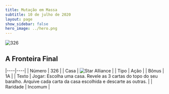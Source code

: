 ```yaml
---
title: Mutação em Massa
subtitle: 10 de julho de 2020
layout: page
show_sidebar: false
hero_image: ../hero.png
---
```


![326](https://cdn.keyforgegame.com/media/card_front/pt/479_326_5W8C7PWFJW8_pt.png)

## A Fronteira Final

|----|----|
| Número | 326 |
| Casa | ![Star Alliance](https://archonarcana.com/images/thumb/7/7d/Star_Alliance.png/22px-Star_Alliance.png "Aliança Estelar") |
| Tipo | Ação |
| Bônus | 1A |
| Texto | Jogar: Escolha uma casa. Revele as 3 cartas do topo do seu baralho. Arquive cada carta da casa escolhida e descarte as outras. |
| Raridade | Incomum |
